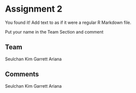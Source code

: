 # Assignment 2

You found it!  Add text to as if it were a regular R Markdown file.

Put your name in the Team Section and comment

## Team
Seulchan Kim
Garrett Ariana

## Comments
Seulchan Kim
Garrett Ariana
